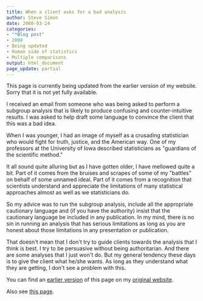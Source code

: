 ```yaml
---
title: When a client asks for a bad analysis
author: Steve Simon
date: 2008-03-24
categories:
- "*Blog post"
- 2008
- Being updated
- Human side of statistics
- Multiple comparisons
output: html_document
page_update: partial
---
```

This page is currently being updated from the earlier version of my website. Sorry that it is not yet fully available.

I received an email from someone who was being asked to perform a
subgroup analysis that is likely to produce confusing and
counter-intuitive results. I was asked to help draft some language to
convince the client that this was a bad idea.

When I was younger, I had an image of myself as a crusading statistician
who would fight for truth, justice, and the American way. One of my
professors at the University of Iowa described statisticians as
"guardians of the scientific method."

It all sound quite alluring but as I have gotten older, I have mellowed
quite a bit. Part of it comes from the bruises and scrapes of some of my
"battles" on behalf of some unnamed ideal. Part of it comes from a
recognition that scientists understand and appreciate the limitations of
many statistical approaches almost as well as we statisticians do.

So my advice was to run the subgroup analysis, include all the
appropriate cautionary language and (if you have the authority) insist
that the cautionary language be included in any publication. In my mind,
there is no sin in running an analysis that has serious limitations as
long as you are honest about those limitations in any presentation or
publication.

That doesn't mean that I don't try to guide clients towards the
analysis that I think is best. I try to be persuasive without being
authoritarian. And there are some analyses that I just won't do. But my
general tendency these days is to give the client what he/she wants. As
long as they understand what they are getting, I don't see a problem
with this.

You can find an [earlier version][sim1] of this page on my [original website][sim2].

[sim1]: http://www.pmean.com/08/BadAnalysis.html
[sim2]: http://www.pmean.com/original_site.html

Also see [this page][sim3].

[sim3]: http://www.pmean.com/08a/BadAnalysis.html